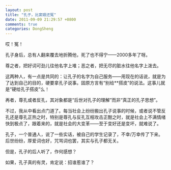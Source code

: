 ```yaml
---
layout: post
title: "孔子，比窦娥还冤"
date: 2011-09-09 21:29:57 +0800
comments: true
categories: DongSheng
---
```


哎！冤！

孔子身后，总有人翻来覆去地折腾他，死了也不得宁——2000多年了呀。

尊之者，把好词可劲儿往他名字上堆；恶之者，把无尽的脏水往他名字上泼去。

这两种人，有一点是共同的：让孔子的名字为自己服务——用现在的话说，就是为了达到自己的目的，硬要拿孔子说事。固原方言有“别给**搭皮”的说法。这事儿就是“硬给孔子搭皮”么！

再者，尊孔或者反孔，其对象都是“后世对孔子的理解”而非“真正的孔子思想”。

不过，我从中看出点门道了。每当社会上纷纷搬出孔子说事的时候，或者说不管反孔还是尊孔正热之时，特别是尊孔与反孔互相攻击正酣之时，就是社会上不满情绪快到极点了，跟着来的，就是社会的大变革——至于变好还是变坏，就难说了。

孔子，一个普通人，说了一些实话，被自己的学生记录了，不幸/万幸传了下来。后世纷纷，厚爱词也好，咒骂词也罢，其实与孔子都无关。

但是，孔子的后人听了，作何感想？

如果，孔子真的有灵，肯定说：招谁惹谁了？